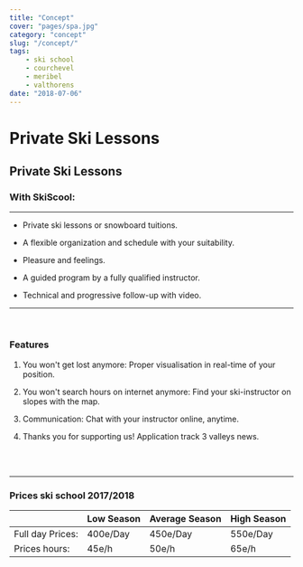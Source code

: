 ```yaml
---
title: "Concept"
cover: "pages/spa.jpg"
category: "concept"
slug: "/concept/"
tags:
    - ski school
    - courchevel
    - meribel
    - valthorens
date: "2018-07-06"
---
```

<h1 class="visuallyhidden">Private Ski Lessons</h1>

## Private Ski Lessons

### With SkiScool:

---

* Private ski lessons or snowboard tuitions.

* A flexible organization and schedule with your suitability.

* Pleasure and feelings.

* A guided program by a fully qualified instructor.

* Technical and progressive follow-up with video.

---
<!-- <imgtest data="offpiste.jpg" directory="pages" alt="off track courchevel"></imgtest>  -->

<br/>

### Features

1. You won't get lost anymore: Proper visualisation in real-time of your position.
    
2. You won't search hours on internet anymore: Find your ski-instructor on slopes with the map.
    
3. Communication: Chat with your instructor online, anytime.
    
4. Thanks you for supporting us! Application track 3 valleys news.

<br/>
<br/>

---

### Prices ski school 2017/2018

|                       	| Low Season 	| Average Season 	| High Season 	|
|-----------------------	|--------------	|----------------	|--------------	|
| Full day Prices:         	|   400e/Day  	|    450e/Day   	|   550e/Day  	|
| Prices hours:         	|     45e/h    	|      50e/h     	|     65e/h    	|
